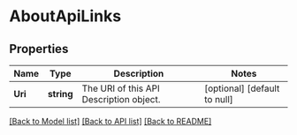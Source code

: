 # AboutApiLinks

## Properties
Name | Type | Description | Notes
------------ | ------------- | ------------- | -------------
**Uri** | **string** | The URI of this API Description object. | [optional] [default to null]

[[Back to Model list]](../README.md#documentation-for-models) [[Back to API list]](../README.md#documentation-for-api-endpoints) [[Back to README]](../README.md)

